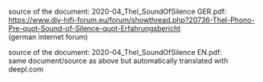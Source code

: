 source of the document: 2020-04_Thel_SoundOfSilence GER.pdf:  
https://www.diy-hifi-forum.eu/forum/showthread.php?20736-Thel-Phono-Pre-quot-Sound-of-Silence-quot-Erfahrungsbericht  
(german internet forum)  

source of the document: 2020-04_Thel_SoundOfSilence EN.pdf:  
same document/source as above but automatically translated with deepl.com  

